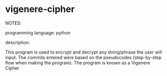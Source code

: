 # vigenere-cipher

NOTES:

programming language: python

description:

This program is used to encrypt and decrypt any string/phrase the user will input.
The commits entered were based on the pseudocodes (step-by-step flow when making the program).
The program is known as a Vigenere Cipher
